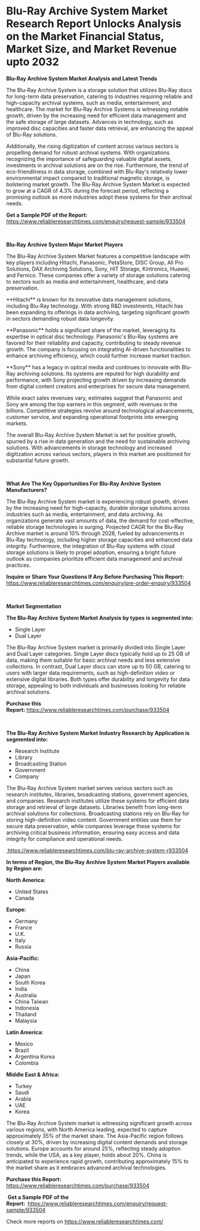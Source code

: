 <p><h1>Blu-Ray Archive System Market Research Report Unlocks Analysis on the Market Financial Status, Market Size, and Market Revenue upto 2032</h1></p><p><strong>Blu-Ray Archive System Market Analysis and Latest Trends</strong></p>
<p><p>The Blu-Ray Archive System is a storage solution that utilizes Blu-Ray discs for long-term data preservation, catering to industries requiring reliable and high-capacity archival systems, such as media, entertainment, and healthcare. The market for Blu-Ray Archive Systems is witnessing notable growth, driven by the increasing need for efficient data management and the safe storage of large datasets. Advances in technology, such as improved disc capacities and faster data retrieval, are enhancing the appeal of Blu-Ray solutions.</p><p>Additionally, the rising digitization of content across various sectors is propelling demand for robust archival systems. With organizations recognizing the importance of safeguarding valuable digital assets, investments in archival solutions are on the rise. Furthermore, the trend of eco-friendliness in data storage, combined with Blu-Ray's relatively lower environmental impact compared to traditional magnetic storage, is bolstering market growth. The Blu-Ray Archive System Market is expected to grow at a CAGR of 4.3% during the forecast period, reflecting a promising outlook as more industries adopt these systems for their archival needs.</p></p>
<p><strong>Get a Sample PDF of the Report:&nbsp;</strong> <a href="https://www.reliableresearchtimes.com/enquiry/request-sample/933504?utm_campaign=2999&utm_medium=2&utm_source=Github&utm_content=ia&utm_term=11042025&utm_id=blu-ray-archive-system">https://www.reliableresearchtimes.com/enquiry/request-sample/933504</a></p>
<p>&nbsp;</p>
<p><strong>Blu-Ray Archive System Major Market Players</strong></p>
<p><p>The Blu-Ray Archive System Market features a competitive landscape with key players including Hitachi, Panasonic, PetaStore, DISC Group, All Pro Solutions, DAX Archiving Solutions, Sony, HIT Storage, Kintronics, Huawei, and Fernico. These companies offer a variety of storage solutions catering to sectors such as media and entertainment, healthcare, and data preservation.</p><p>**Hitachi** is known for its innovative data management solutions, including Blu-Ray technology. With strong R&D investments, Hitachi has been expanding its offerings in data archiving, targeting significant growth in sectors demanding robust data longevity. </p><p>**Panasonic** holds a significant share of the market, leveraging its expertise in optical disc technology. Panasonic's Blu-Ray systems are favored for their reliability and capacity, contributing to steady revenue growth. The company is focusing on integrating AI-driven functionalities to enhance archiving efficiency, which could further increase market traction.</p><p>**Sony** has a legacy in optical media and continues to innovate with Blu-Ray archiving solutions. Its systems are reputed for high durability and performance, with Sony projecting growth driven by increasing demands from digital content creators and enterprises for secure data management.</p><p>While exact sales revenues vary, estimates suggest that Panasonic and Sony are among the top earners in this segment, with revenues in the billions. Competitive strategies revolve around technological advancements, customer service, and expanding operational footprints into emerging markets.</p><p>The overall Blu-Ray Archive System Market is set for positive growth, spurred by a rise in data generation and the need for sustainable archiving solutions. With advancements in storage technology and increased digitization across various sectors, players in this market are positioned for substantial future growth.</p></p>
<p>&nbsp;</p>
<p><strong>What Are The Key Opportunities For Blu-Ray Archive System Manufacturers?</strong></p>
<p><p>The Blu-Ray Archive System market is experiencing robust growth, driven by the increasing need for high-capacity, durable storage solutions across industries such as media, entertainment, and data archiving. As organizations generate vast amounts of data, the demand for cost-effective, reliable storage technologies is surging. Projected CAGR for the Blu-Ray Archive market is around 10% through 2028, fueled by advancements in Blu-Ray technology, including higher storage capacities and enhanced data integrity. Furthermore, the integration of Blu-Ray systems with cloud storage solutions is likely to propel adoption, ensuring a bright future outlook as companies prioritize efficient data management and archival practices.</p></p>
<p><strong>Inquire or Share Your Questions If Any Before Purchasing This Report:</strong> <a href="https://www.reliableresearchtimes.com/enquiry/pre-order-enquiry/933504?utm_campaign=2999&utm_medium=2&utm_source=Github&utm_content=ia&utm_term=11042025&utm_id=blu-ray-archive-system">https://www.reliableresearchtimes.com/enquiry/pre-order-enquiry/933504</a></p>
<p>&nbsp;</p>
<p><strong>Market Segmentation</strong></p>
<p><strong>The Blu-Ray Archive System Market Analysis by types is segmented into:</strong></p>
<p><ul><li>Single Layer</li><li>Dual Layer</li></ul></p>
<p><p>The Blu-Ray Archive System market is primarily divided into Single Layer and Dual Layer categories. Single Layer discs typically hold up to 25 GB of data, making them suitable for basic archival needs and less extensive collections. In contrast, Dual Layer discs can store up to 50 GB, catering to users with larger data requirements, such as high-definition video or extensive digital libraries. Both types offer durability and longevity for data storage, appealing to both individuals and businesses looking for reliable archival solutions.</p></p>
<p><strong>Purchase this Report:&nbsp;</strong><a href="https://www.reliableresearchtimes.com/purchase/933504?utm_campaign=2999&utm_medium=2&utm_source=Github&utm_content=ia&utm_term=11042025&utm_id=blu-ray-archive-system">https://www.reliableresearchtimes.com/purchase/933504</a></p>
<p>&nbsp;</p>
<p><strong>The Blu-Ray Archive System Market Industry Research by Application is segmented into:</strong></p>
<p><ul><li>Research Institute</li><li>Library</li><li>Broadcasting Station</li><li>Government</li><li>Company</li></ul></p>
<p><p>The Blu-Ray Archive System market serves various sectors such as research institutes, libraries, broadcasting stations, government agencies, and companies. Research institutes utilize these systems for efficient data storage and retrieval of large datasets. Libraries benefit from long-term archival solutions for collections. Broadcasting stations rely on Blu-Ray for storing high-definition video content. Government entities use them for secure data preservation, while companies leverage these systems for archiving critical business information, ensuring easy access and data integrity for compliance and operational needs.</p></p>
<p><a href="https://www.reliableresearchtimes.com/blu-ray-archive-system-r933504?utm_campaign=2999&utm_medium=2&utm_source=Github&utm_content=ia&utm_term=11042025&utm_id=blu-ray-archive-system">&nbsp;https://www.reliableresearchtimes.com/blu-ray-archive-system-r933504</a></p>
<p><strong>In terms of Region, the Blu-Ray Archive System Market Players available by Region are:</strong></p>
<p>
    <p> <strong> North America: </strong>
        <ul>
            <li>United States</li>
            <li>Canada</li>
        </ul>
        </p> 
    <p> <strong> Europe: </strong>
        <ul>
            <li>Germany</li>
            <li>France</li>
            <li>U.K.</li>
            <li>Italy</li>
            <li>Russia</li>
        </ul>
        </p> 
    <p> <strong> Asia-Pacific: </strong>
        <ul>
            <li>China</li>
            <li>Japan</li>
            <li>South Korea</li>
            <li>India</li>
            <li>Australia</li>
            <li>China Taiwan</li>
            <li>Indonesia</li>
            <li>Thailand</li>
            <li>Malaysia</li>
        </ul>
        </p> 
    <p> <strong> Latin America: </strong>
        <ul>
            <li>Mexico</li>
            <li>Brazil</li>
            <li>Argentina Korea</li>
            <li>Colombia</li>
        </ul>
        </p> 
    <p> <strong> Middle East & Africa: </strong>
        <ul>
            <li>Turkey</li>
            <li>Saudi</li>
            <li>Arabia</li>
            <li>UAE</li>
            <li>Korea</li>
        </ul>
    </p>
    </p>
<p><p>The Blu-Ray Archive System market is witnessing significant growth across various regions, with North America leading, expected to capture approximately 35% of the market share. The Asia-Pacific region follows closely at 30%, driven by increasing digital content demands and storage solutions. Europe accounts for around 25%, reflecting steady adoption trends, while the USA, as a key player, holds about 20%. China is anticipated to experience rapid growth, contributing approximately 15% to the market share as it embraces advanced archival technologies.</p></p>
<p><strong>Purchase this Report: </strong><a href="https://www.reliableresearchtimes.com/purchase/933504?utm_campaign=2999&utm_medium=2&utm_source=Github&utm_content=ia&utm_term=11042025&utm_id=blu-ray-archive-system">https://www.reliableresearchtimes.com/purchase/933504</a></p>
<p>&nbsp;<strong>Get a Sample PDF of the Report:&nbsp;&nbsp;</strong><a href="https://www.reliableresearchtimes.com/enquiry/request-sample/933504?utm_campaign=2999&utm_medium=2&utm_source=Github&utm_content=ia&utm_term=11042025&utm_id=blu-ray-archive-system">https://www.reliableresearchtimes.com/enquiry/request-sample/933504</a></p>
<p><strong></strong></p>
<p>Check more reports on <a href="https://www.reliableresearchtimes.com/?utm_campaign=2999&utm_medium=2&utm_source=Github&utm_content=ia&utm_term=11042025&utm_id=blu-ray-archive-system">https://www.reliableresearchtimes.com/</a></p>